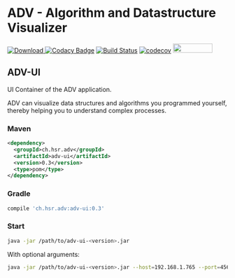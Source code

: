 # ADV - Algorithm and Datastructure Visualizer

[ ![Download](https://api.bintray.com/packages/adv/adv/adv-ui/images/download.svg) ](https://bintray.com/adv/adv/adv-ui/_latestVersion)
[![Codacy Badge](https://api.codacy.com/project/badge/Grade/375ead7886a94d44a480696212c3c53a)](https://app.codacy.com/app/ADV/ADV-UI?utm_source=github.com&utm_medium=referral&utm_content=ADVisualizer/ADV-UI&utm_campaign=badger)
[![Build Status](https://travis-ci.org/ADVisualizer/ADV-UI.svg?branch=develop)](https://travis-ci.org/ADVisualizer/ADV-UI)
[![codecov](https://codecov.io/gh/ADVisualizer/ADV-UI/branch/develop/graph/badge.svg)](https://codecov.io/gh/ADVisualizer/ADV-UI)
<a href="https://structure101.com/"><img src="http://structure101.com/images/s101_170.png" width="90" height="21"></a>




## ADV-UI
UI Container of the ADV application.

ADV can visualize data structures and algorithms you programmed yourself, thereby helping you to understand complex processes.

### Maven
````xml
<dependency>
  <groupId>ch.hsr.adv</groupId>
  <artifactId>adv-ui</artifactId>
  <version>0.3</version>
  <type>pom</type>
</dependency>
````

### Gradle
````groovy
compile 'ch.hsr.adv:adv-ui:0.3'
````

### Start
````bash
java -jar /path/to/adv-ui-<version>.jar
````
With optional arguments:
````bash
java -jar /path/to/adv-ui-<version>.jar --host=192.168.1.765 --port=4566
````
